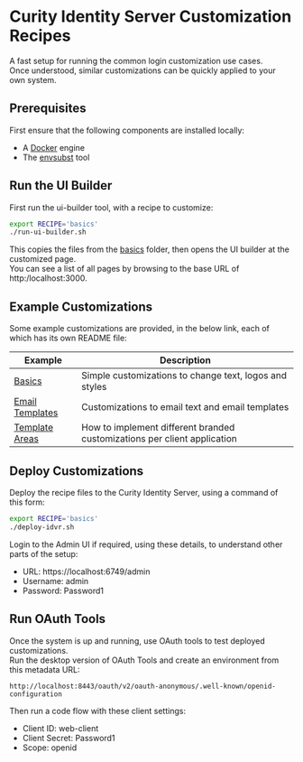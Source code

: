 # Curity Identity Server Customization Recipes

A fast setup for running the common login customization use cases.\
Once understood, similar customizations can be quickly applied to your own system.

## Prerequisites

First ensure that the following components are installed locally:

- A [Docker](https://www.docker.com/) engine
- The [envsubst](https://github.com/a8m/envsubst) tool

## Run the UI Builder

First run the ui-builder tool, with a recipe to customize:

```bash
export RECIPE='basics'
./run-ui-builder.sh
```

This copies the files from the [basics](recipes/basics/) folder, then opens the UI builder at the customized page.\
You can see a list of all pages by browsing to the base URL of http:/localhost:3000.

## Example Customizations

Some example customizations are provided, in the below link, each of which has its own README file:

| Example | Description |
| ------- | ----------- |
| [Basics](recipes/basics) | Simple customizations to change text, logos and styles | 
| [Email Templates](recipes/email) | Customizations to email text and email templates | 
| [Template Areas](recipes/template-areas) | How to implement different branded customizations per client application |

## Deploy Customizations

Deploy the recipe files to the Curity Identity Server, using a command of this form:

```bash
export RECIPE='basics'
./deploy-idvr.sh
```

Login to the Admin UI if required, using these details, to understand other parts of the setup:

- URL: https://localhost:6749/admin
- Username: admin
- Password: Password1

## Run OAuth Tools

Once the system is up and running, use OAuth tools to test deployed customizations.\
Run the desktop version of OAuth Tools and create an environment from this metadata URL:

```text
http://localhost:8443/oauth/v2/oauth-anonymous/.well-known/openid-configuration
```

Then run a code flow with these client settings:

- Client ID: web-client
- Client Secret: Password1
- Scope: openid

